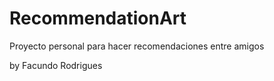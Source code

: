 # RecommendationArt

Proyecto personal para hacer recomendaciones entre amigos

by Facundo Rodrigues
